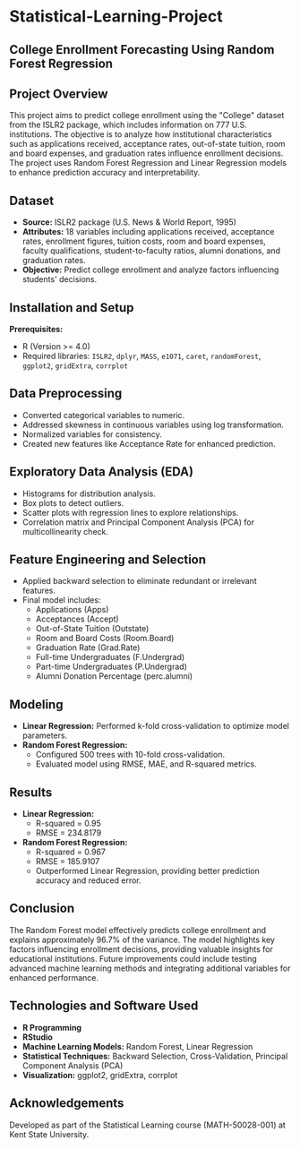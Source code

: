 # Statistical-Learning-Project
## College Enrollment Forecasting Using Random Forest Regression

## Project Overview
This project aims to predict college enrollment using the "College" dataset from the ISLR2 package, which includes information on 777 U.S. institutions. The objective is to analyze how institutional characteristics such as applications received, acceptance rates, out-of-state tuition, room and board expenses, and graduation rates influence enrollment decisions. The project uses Random Forest Regression and Linear Regression models to enhance prediction accuracy and interpretability.

## Dataset
- **Source:** ISLR2 package (U.S. News & World Report, 1995)
- **Attributes:** 18 variables including applications received, acceptance rates, enrollment figures, tuition costs, room and board expenses, faculty qualifications, student-to-faculty ratios, alumni donations, and graduation rates.
- **Objective:** Predict college enrollment and analyze factors influencing students' decisions.

## Installation and Setup
**Prerequisites:**
- R (Version >= 4.0)
- Required libraries: `ISLR2`, `dplyr`, `MASS`, `e1071`, `caret`, `randomForest`, `ggplot2`, `gridExtra`, `corrplot`

## Data Preprocessing
- Converted categorical variables to numeric.
- Addressed skewness in continuous variables using log transformation.
- Normalized variables for consistency.
- Created new features like Acceptance Rate for enhanced prediction.

## Exploratory Data Analysis (EDA)
- Histograms for distribution analysis.
- Box plots to detect outliers.
- Scatter plots with regression lines to explore relationships.
- Correlation matrix and Principal Component Analysis (PCA) for multicollinearity check.

## Feature Engineering and Selection
- Applied backward selection to eliminate redundant or irrelevant features.
- Final model includes: 
  - Applications (Apps)
  - Acceptances (Accept)
  - Out-of-State Tuition (Outstate)
  - Room and Board Costs (Room.Board)
  - Graduation Rate (Grad.Rate)
  - Full-time Undergraduates (F.Undergrad)
  - Part-time Undergraduates (P.Undergrad)
  - Alumni Donation Percentage (perc.alumni)

## Modeling
- **Linear Regression:** Performed k-fold cross-validation to optimize model parameters.
- **Random Forest Regression:** 
  - Configured 500 trees with 10-fold cross-validation.
  - Evaluated model using RMSE, MAE, and R-squared metrics.

## Results
- **Linear Regression:** 
  - R-squared = 0.95
  - RMSE = 234.8179
- **Random Forest Regression:**
  - R-squared = 0.967
  - RMSE = 185.9107
  - Outperformed Linear Regression, providing better prediction accuracy and reduced error.

## Conclusion
The Random Forest model effectively predicts college enrollment and explains approximately 96.7% of the variance. The model highlights key factors influencing enrollment decisions, providing valuable insights for educational institutions. Future improvements could include testing advanced machine learning methods and integrating additional variables for enhanced performance.

## Technologies and Software Used
- **R Programming**
- **RStudio**
- **Machine Learning Models:** Random Forest, Linear Regression
- **Statistical Techniques:** Backward Selection, Cross-Validation, Principal Component Analysis (PCA)
- **Visualization:** ggplot2, gridExtra, corrplot

## Acknowledgements
Developed as part of the Statistical Learning course (MATH-50028-001) at Kent State University.

